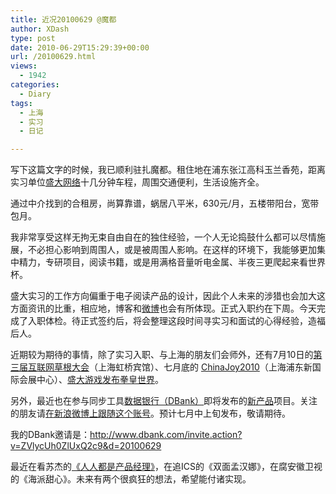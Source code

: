 ```yaml
---
title: 近况20100629 @魔都
author: XDash
type: post
date: 2010-06-29T15:29:39+00:00
url: /20100629.html
views:
  - 1942
categories:
  - Diary
tags:
  - 上海
  - 实习
  - 日记

---
```

写下这篇文字的时候，我已顺利驻扎魔都。租住地在浦东张江高科玉兰香苑，距离实习单位<a href="http://www.snda.com/cn/index.aspx" target="_blank">盛大网络</a>十几分钟车程，周围交通便利，生活设施齐全。

通过中介找到的合租房，尚算靠谱，蜗居八平米，630元/月，五楼带阳台，宽带包月。

我非常享受这样无拘无束自由自在的独住经验，一个人无论捣鼓什么都可以尽情施展，不必担心影响到周围人，或是被周围人影响。在这样的环境下，我能够更加集中精力，专研项目，阅读书籍，或是用满格音量听电金属、半夜三更爬起来看世界杯。

盛大实习的工作方向偏重于电子阅读产品的设计，因此个人未来的涉猎也会加大这方面资讯的比重，相应地，博客和<a href="http://t.sina.com.cn/xdash" target="_blank">微博</a>也会有所体现。正式入职约在下周。今天完成了入职体检。待正式签约后，将会整理这段时间寻实习和面试的心得经验，造福后人。

近期较为期待的事情，除了实习入职、与上海的朋友们会师外，还有7月10日的<a href="http://2010.021zhan.com/" target="_blank">第三届互联网草根大会</a>（上海虹桥宾馆）、七月底的 <a href="http://www.chinajoy.net/" target="_blank">ChinaJoy2010</a>（上海浦东新国际会展中心）、<a href="http://kof.sdo.com/web1/home/index.asp" target="_blank">盛大游戏发布拳皇世界</a>。

另外，最近也在参与同步工具<a href="http://www.dbank.com" target="_blank">数据银行（DBank）</a>即将发布的<a href="http://www.dbank.com/pc-client/coming.jsp" target="_blank">新产品</a>项目。关注的朋友请<a href="http://t.sina.com.cn/dbank2010" target="_blank">在新浪微博上跟随这个账号</a>。预计七月中上旬发布，敬请期待。

我的DBank邀请是：<a href="http://www.dbank.com/invite.action?v=ZVlycUh0ZlUxQ2c9&d=20100629" target="_blank">http://www.dbank.com/invite.action?v=ZVlycUh0ZlUxQ2c9&d=20100629</a>

最近在看苏杰的<a href="http://book.douban.com/subject/4723970/" target="_blank">《人人都是产品经理》</a>，在追ICS的《双面孟汉娜》，在腐安徽卫视的《海派甜心》。未来有两个很疯狂的想法，希望能付诸实现。